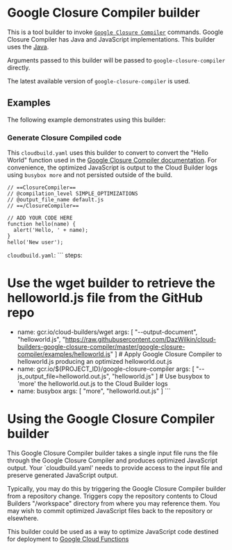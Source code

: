 # Google Closure Compiler builder

This is a tool builder to invoke
[`Google Closure Compiler`](https://developers.google.com/closure/compiler/)
commands. Google Closure Compiler has Java and JavaScript implementations. This
builder uses the [Java](https://github.com/google/closure-compiler).

Arguments passed to this builder will be passed to `google-closure-compiler`
directly.

The latest available version of `google-closure-compiler` is used.

## Examples

The following example demonstrates using this builder:

### Generate Closure Compiled code

This `cloudbuild.yaml` uses this builder to convert to convert the "Hello World"
function used in the
[Google Closure Compiler documentation](https://developers.google.com/closure/compiler/).
For convenience, the optimized JavaScript is output to the Cloud Builder logs
using `busybox more` and not persisted outside of the build.

```
// ==ClosureCompiler==
// @compilation_level SIMPLE_OPTIMIZATIONS
// @output_file_name default.js
// ==/ClosureCompiler==

// ADD YOUR CODE HERE
function hello(name) {
  alert('Hello, ' + name);
}
hello('New user');
```

`cloudbuild.yaml`: ``` steps:

# Use the wget builder to retrieve the helloworld.js file from the GitHub repo

-   name: gcr.io/cloud-builders/wget args: [ "--output-document",
    "helloworld.js",
    "https://raw.githubusercontent.com/DazWilkin/cloud-builders-google-closure-compiler/master/google-closure-compiler/examples/helloworld.js"
    ] # Apply Google Closure Compiler to helloworld.js producing an optimized
    helloworld.out.js
-   name: gcr.io/${PROJECT_ID}/google-closure-compiler args: [
    "--js_output_file=helloworld.out.js", "helloworld.js" ] # Use busybox to
    'more' the helloworld.out.js to the Cloud Builder logs
-   name: busybox args: [ "more", "helloworld.out.js" ] ```

# Using the Google Closure Compiler builder

This Google Closure Compiler builder takes a single input file runs the file
through the Google Closure Compiler and produces optimized JavaScript output.
Your `cloudbuild.yaml' needs to provide access to the input file and preserve
generated JavaScript output.

Typically, you may do this by triggering the Google Closure Compiler builder
from a repository change. Triggers copy the repository contents to Cloud
Builders "/workspace" directory from where you may reference them. You may wish
to commit optimized JavaScript files back to the repository or elsewhere.

This builder could be used as a way to optimize JavaScript code destined for
deployment to [Google Cloud Functions](https://cloud.google.com/functions/)
